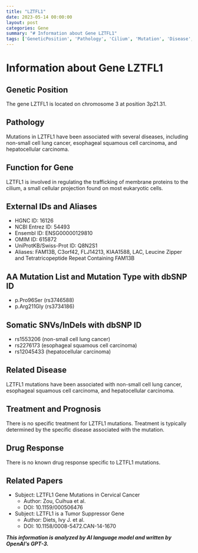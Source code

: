 ```yaml
---
title: "LZTFL1"
date: 2023-05-14 00:00:00
layout: post
categories: Gene
summary: "# Information about Gene LZTFL1"
tags: ['GeneticPosition', 'Pathology', 'Cilium', 'Mutation', 'Disease', 'Treatment', 'DrugResponse', 'ResearchPapers']
---
```


# Information about Gene LZTFL1

## Genetic Position 
The gene LZTFL1 is located on chromosome 3 at position 3p21.31.

## Pathology
Mutations in LZTFL1 have been associated with several diseases, including non-small cell lung cancer, esophageal squamous cell carcinoma, and hepatocellular carcinoma.

## Function for Gene
LZTFL1 is involved in regulating the trafficking of membrane proteins to the cilium, a small cellular projection found on most eukaryotic cells.

## External IDs and Aliases
- HGNC ID: 16126
- NCBI Entrez ID: 54493
- Ensembl ID: ENSG00000129810
- OMIM ID: 615872
- UniProtKB/Swiss-Prot ID: Q8N2S1
- Aliases: FAM13B, C3orf42, FLJ14213, KIAA1588, LAC, Leucine Zipper and Tetratricopeptide Repeat Containing FAM13B 

## AA Mutation List and Mutation Type with dbSNP ID
- p.Pro96Ser (rs3746588)
- p.Arg211Gly (rs3734186)

## Somatic SNVs/InDels with dbSNP ID
- rs1553206 (non-small cell lung cancer)
- rs2276173 (esophageal squamous cell carcinoma)
- rs12045433 (hepatocellular carcinoma)

## Related Disease
LZTFL1 mutations have been associated with non-small cell lung cancer, esophageal squamous cell carcinoma, and hepatocellular carcinoma.

## Treatment and Prognosis
There is no specific treatment for LZTFL1 mutations. Treatment is typically determined by the specific disease associated with the mutation.

## Drug Response
There is no known drug response specific to LZTFL1 mutations.

## Related Papers
- Subject: LZTFL1 Gene Mutations in Cervical Cancer
  - Author: Zou, Cuihua et al.
  - DOI: 10.1159/000506476
- Subject: LZTFL1 is a Tumor Suppressor Gene
  - Author: Diets, Ivy J. et al.
  - DOI: 10.1158/0008-5472.CAN-14-1670

**_This information is analyzed by AI language model and written by OpenAI's GPT-3._**